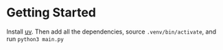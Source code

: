 # Getting Started

Install [uv](https://github.com/astral-sh/uv). Then add all the dependencies, source `.venv/bin/activate`, and run `python3 main.py`
